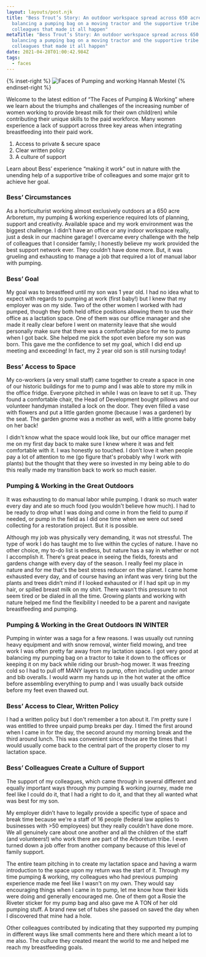 ```yaml
---
layout: layouts/post.njk
title: "Bess Trout’s Story: An outdoor workspace spread across 650 acres,
  balancing a pumping bag on a moving tractor and the supportive tribe of
  colleagues that made it all happen"
metaTitle: "Bess Trout’s Story: An outdoor workspace spread across 650 acres,
  balancing a pumping bag on a moving tractor and the supportive tribe of
  colleagues that made it all happen"
date: 2021-04-28T01:00:42.984Z
tags:
  - faces
---
```

{% inset-right %}
![Faces of Pumping and working Hannah Mestel](/images/faces-hannahm.jpg)
{% endinset-right %}

Welcome to the latest edition of “The Faces of Pumping & Working” where we learn about the triumphs and challenges of the increasing number of women working to provide breast milk for their own child(ren) while contributing their unique skills to the paid workforce. Many women experience a lack of support across three key areas when integrating breastfeeding into their paid work.  

1. Access to private & secure space 
2. Clear written policy
3. A culture of support 

Learn about Bess’ experience “making it work” out in nature with the unending help of a supportive tribe of colleagues and some major grit to achieve her goal. 

### Bess’ Circumstances

As a horticulturist working almost exclusively outdoors at a 650 acre Arboretum, my pumping & working experience required lots of planning, support and creativity. Available space and my work environment was the biggest challenge. I didn’t have an office or any indoor workspace really, just a desk in our machine garage! I overcame every challenge with the help of colleagues that I consider family; I honestly believe my work provided the best support network ever. They couldn’t have done more. But, it was grueling and exhausting to manage a job that required a lot of manual labor with pumping. 

### Bess’ Goal

My goal was to breastfeed until my son was 1 year old. I had no idea what to expect with regards to pumping at work (first baby!) but I knew that my employer was on my side. Two of the other women I worked with had pumped, though they both held office positions allowing them to use their office as a lactation space. One of them was our office manager and she made it really clear before I went on maternity leave that she would personally make sure that there was a comfortable place for me to pump when I got back. She helped me pick the spot even before my son was born. This gave me the confidence to set my goal, which I did end up meeting and exceeding! In fact, my 2 year old son is still nursing today!

### Bess’ Access to Space

My co-workers (a very small staff) came together to create a space in one of our historic buildings for me to pump and I was able to store my milk in the office fridge. Everyone pitched in while I was on leave to set it up. They found a comfortable chair, the Head of Development bought pillows and our volunteer handyman installed a lock on the door. They even filled a vase with flowers and put a little garden gnome (because I was a gardener) by the seat. The garden gnome was a mother as well, with a little gnome baby on her back! 

I didn't know what the space would look like, but our office manager met me on my first day back to make sure I knew where it was and felt comfortable with it. I was honestly so touched. I don't love it when people pay a lot of attention to me (go figure that's probably why I work with plants) but the thought that they were so invested in my being able to do this really made my transition back to work so much easier. 

### Pumping & Working in the Great Outdoors

It was exhausting to do manual labor while pumping. I drank so much water every day and ate so much food (you wouldn't believe how much). I had to be ready to drop what I was doing and come in from the field to pump if needed, or pump in the field as I did one time when we were out seed collecting for a restoration project. But it is possible. 

Although my job was physically very demanding, it was not stressful. The type of work I do has taught me to live within the cycles of nature. I have no other choice, my to-do list is endless, but nature has a say in whether or not I accomplish it. There's great peace in seeing the fields, forests and gardens change with every day of the season. I really feel my place in nature and for me that's the best stress reducer on the planet. I came home exhausted every day, and of course having an infant was very tiring but the plants and trees didn’t mind if I looked exhausted or if I had spit up in my hair, or spilled breast milk on my shirt. There wasn’t this pressure to not seem tired or be dialed in all the time. Growing plants and working with nature helped me find the flexibility I needed to be a parent and navigate breastfeeding and pumping. 

### Pumping & Working in the Great Outdoors IN WINTER

Pumping in winter was a saga for a few reasons. I was usually out running heavy equipment and with snow removal, winter field mowing, and tree work I was often pretty far away from my lactation space. I got very good at balancing my pumping bag on a tractor to take it down to the offices or keeping it on my back while riding our brush-hog mower. It was freezing cold so I had to pull off MANY layers to pump, often including under armor and bib overalls. I would warm my hands up in the hot water at the office before assembling everything to pump and I was usually back outside before my feet even thawed out.

### Bess’ Access to Clear, Written Policy

I had a written policy but I don't remember a ton about it. I'm pretty sure I was entitled to three unpaid pump breaks per day. I timed the first around when I came in for the day, the second around my morning break and the third around lunch. This was convenient since those are the times that I would usually come back to the central part of the property closer to my lactation space. 

### Bess’ Colleagues Create a Culture of Support

The support of my colleagues, which came through in several different and equally important ways through my pumping & working journey, made me feel like I could do it, that I had a right to do it, and that they all wanted what was best for my son. 

My employer didn’t have to legally provide a specific type of space and break time because we're a staff of 16 people (federal law applies to businesses with >50 employees) but they really couldn't have done more. We all genuinely care about one another and all the children of the staff (and volunteers!) who work there are part of the Arboretum tribe. I even turned down a job offer from another company because of this level of family support. 

The entire team pitching in to create my lactation space and having a warm introduction to the space upon my return was the start of it. Through my time pumping & working, my colleagues who had previous pumping experience made me feel like I wasn't on my own. They would say encouraging things when I came in to pump, let me know how their kids were doing and generally encouraged me. One of them got a Rosie the Riveter sticker for my pump bag and also gave me A TON of her old pumping stuff. A brand new set of tubes she passed on saved the day when I discovered that mine had a hole. 

Other colleagues contributed by indicating that they supported my pumping in different ways like small comments here and there which meant a lot to me also. The culture they created meant the world to me and helped me reach my breastfeeding goals.